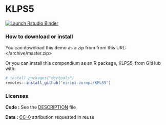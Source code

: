 
<!-- README.md is generated from README.Rmd. Please edit that file -->

# KLPS5

<!-- badges: start -->
[![Launch Rstudio Binder](http://mybinder.org/badge_logo.svg)](https://mybinder.org/v2/gh/eirini-zormpa/KPLS5/master?urlpath=rstudio)
<!-- badges: end -->

### How to download or install

You can download this demo as a zip from from this URL:
</archive/master.zip>

Or you can install this compendium as an R package, KLPS5, from GitHub
with:

``` r
# install.packages("devtools")
remotes::install_github("eirini-zormpa/KPLS5")
```

### Licenses

**Code :** See the [DESCRIPTION](DESCRIPTION) file

**Data :** [CC-0](http://creativecommons.org/publicdomain/zero/1.0/)
attribution requested in reuse
